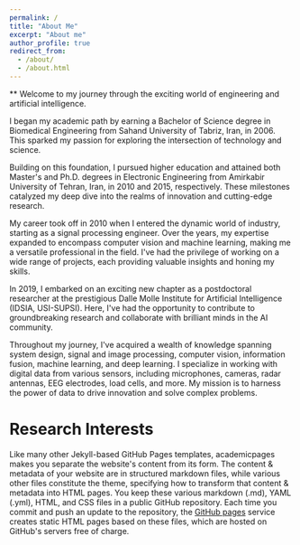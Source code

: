 ```yaml
---
permalink: /
title: "About Me"
excerpt: "About me"
author_profile: true
redirect_from: 
  - /about/
  - /about.html
---
```


** Welcome to my journey through the exciting world of engineering and artificial intelligence.

I began my academic path by earning a Bachelor of Science degree in Biomedical Engineering from Sahand University of Tabriz, Iran, in 2006. This sparked my passion for exploring the intersection of technology and science.

Building on this foundation, I pursued higher education and attained both Master's and Ph.D. degrees in Electronic Engineering from Amirkabir University of Tehran, Iran, in 2010 and 2015, respectively. These milestones catalyzed my deep dive into the realms of innovation and cutting-edge research.

My career took off in 2010 when I entered the dynamic world of industry, starting as a signal processing engineer. Over the years, my expertise expanded to encompass computer vision and machine learning, making me a versatile professional in the field. I've had the privilege of working on a wide range of projects, each providing valuable insights and honing my skills.

In 2019, I embarked on an exciting new chapter as a postdoctoral researcher at the prestigious Dalle Molle Institute for Artificial Intelligence (IDSIA, USI-SUPSI). Here, I've had the opportunity to contribute to groundbreaking research and collaborate with brilliant minds in the AI community.

Throughout my journey, I've acquired a wealth of knowledge spanning system design, signal and image processing, computer vision, information fusion, machine learning, and deep learning. I specialize in working with digital data from various sensors, including microphones, cameras, radar antennas, EEG electrodes, load cells, and more. My mission is to harness the power of data to drive innovation and solve complex problems.


Research Interests
======
Like many other Jekyll-based GitHub Pages templates, academicpages makes you separate the website's content from its form. The content & metadata of your website are in structured markdown files, while various other files constitute the theme, specifying how to transform that content & metadata into HTML pages. You keep these various markdown (.md), YAML (.yml), HTML, and CSS files in a public GitHub repository. Each time you commit and push an update to the repository, the [GitHub pages](https://pages.github.com/) service creates static HTML pages based on these files, which are hosted on GitHub's servers free of charge.






